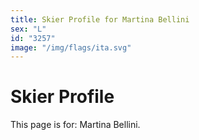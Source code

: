 ```yaml
---
title: Skier Profile for Martina Bellini
sex: "L"
id: "3257"
image: "/img/flags/ita.svg" 
---
```


# Skier Profile

This page is for: Martina Bellini.
    